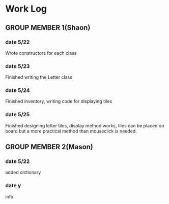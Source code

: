 # Work Log

## GROUP MEMBER 1(Shaon)

### date 5/22

Wrote constructors for each class

### date 5/23

Finished writing the Letter class

### date 5/24
Finished inventory, writing code for displaying tiles

### date 5/25
Finished designing letter tiles, display method works, tiles can be placed on board but a more practical method than mouseclick is needed.

## GROUP MEMBER 2(Mason)

### date 5/22

added dictionary

### date y

info
